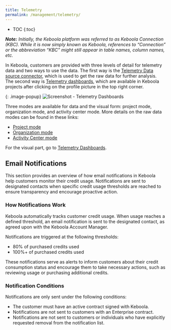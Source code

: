 ```yaml
---
title: Telemetry
permalink: /management/telemetry/
---
```


* TOC
{:toc}

***Note:** Initially, the Keboola platform was referred to as Keboola Connection (KBC). While it is now simply known as Keboola, references to “Connection” or the 
abbreviation “KBC” might still appear in table names, column names, etc.*

In Keboola, customers are provided with three levels of detail for telemetry data and two ways to use the data. 
The first way is the [Telemetry Data source connector](/components/extractors/other/telemetry-data/), which is used to get the raw data for further analysis. 
The second way is [Telemetry dashboards](/management/telemetry/telemetry-dashboards), which are available in Keboola projects after clicking on the profile picture in the top right corner.

{: .image-popup}
![Screenshot - Telemetry Dashboards](/management/telemetry/telemetry-menu.png)


Three modes are available for data and the visual form: project mode, organization mode, and activity center mode. More details on the raw data modes can be found in these links: 
- [Project mode](/components/extractors/other/telemetry-data/#project-mode-tables)
- [Organization mode](/components/extractors/other/telemetry-data/#organization-mode-tables)
- [Activity Center mode](/components/extractors/other/telemetry-data/#activity-center-mode-tables)

For the visual part, go to [Telemetry Dashboards](/management/telemetry/telemetry-dashboards).

## Email Notifications
This section provides an overview of how email notifications in Keboola help customers monitor their credit usage. Notifications are sent to designated contacts when specific credit usage thresholds are reached to ensure transparency and encourage proactive action.

### How Notifications Work
Keboola automatically tracks customer credit usage. When usage reaches a defined threshold, an email notification is sent to the designated contact, as agreed upon with the Keboola Account Manager.

Notifications are triggered at the following thresholds:
- 80% of purchased credits used
- 100%+ of purchased credits used

These notifications serve as alerts to inform customers about their credit consumption status and encourage them to take necessary actions, such as reviewing usage or purchasing additional credits.

### Notification Conditions
Notifications are only sent under the following conditions:
- The customer must have an active contract signed with Keboola.
- Notifications are not sent to customers with an Enterprise contract.
- Notifications are not sent to customers or individuals who have explicitly requested removal from the notification list.

